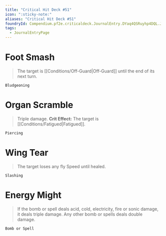 ```yaml
---
title: "Critical Hit Deck #51"
icon: ":sticky-note:"
aliases: "Critical Hit Deck #51"
foundryId: Compendium.pf2e.criticaldeck.JournalEntry.DYaq4QSRuyhp4DQL.JournalEntryPage.SVt7DN4eRBljHvWX
tags:
  - JournalEntryPage
---
```

# Foot Smash

> The target is [[Conditions/Off-Guard|Off-Guard]] until the end of its next turn.

`Bludgeoning`

# Organ Scramble

> Triple damage. **Crit Effect:** The target is [[Conditions/Fatigued|Fatigued]].

`Piercing`

# Wing Tear

> The target loses any fly Speed until healed.

`Slashing`

# Energy Might

> If the bomb or spell deals acid, cold, electricity, fire or sonic damage, it deals triple damage. Any other bomb or spells deals double damage.

`Bomb or Spell`